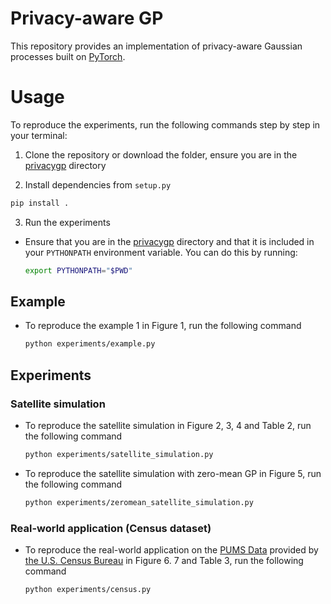 # Privacy-aware GP
This repository provides an implementation of privacy-aware Gaussian processes built on [PyTorch](https://pytorch.org).


# Usage
To reproduce the experiments, run the following commands step by step in your terminal:

1.  Clone the repository or download the folder, ensure you are in the [privacygp](/) directory

2. Install dependencies from `setup.py`
```bash
pip install .
```

3. Run the experiments

- Ensure that you are in the [privacygp](/) directory and that it is included in your `PYTHONPATH` environment variable. You can do this by running:
    ```bash
    export PYTHONPATH="$PWD"
    ```

## Example
- To reproduce the example 1 in Figure 1, run the following command
    ```bash
    python experiments/example.py
    ```

## Experiments
### Satellite simulation
- To reproduce the satellite simulation in Figure 2, 3, 4 and Table 2, run the following command
    ```bash
    python experiments/satellite_simulation.py
    ```

- To reproduce the satellite simulation with zero-mean GP in Figure 5, run the following command
    ```bash
    python experiments/zeromean_satellite_simulation.py
    ```

### Real-world application (Census dataset)
- To reproduce the real-world application on the [PUMS Data](https://www.census.gov/programs-surveys/acs/microdata/access.html) provided by [the U.S. Census Bureau](https://www.census.gov/) in Figure 6. 7 and Table 3, run the following command
    ```bash
    python experiments/census.py
    ```